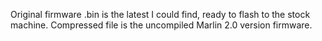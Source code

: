 Original firmware .bin is the latest I could find, ready to flash to the stock machine. Compressed file is the uncompiled Marlin 2.0 version firmware.
